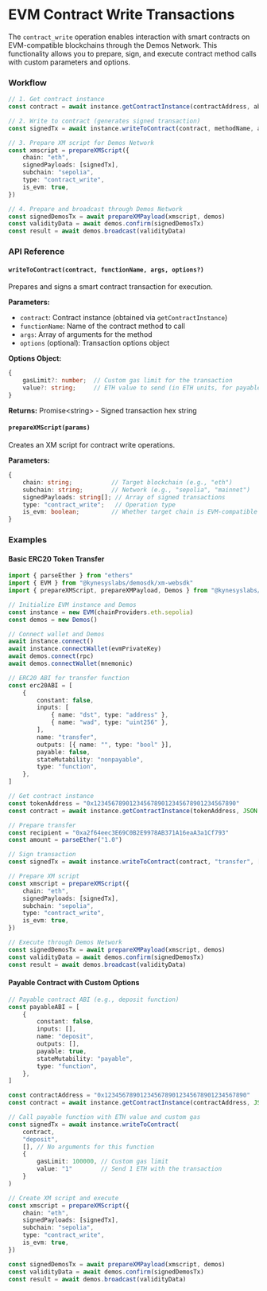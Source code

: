 # EVM Contract Write Transactions

The `contract_write` operation enables interaction with smart contracts on EVM-compatible blockchains through the Demos Network. This functionality allows you to prepare, sign, and execute contract method calls with custom parameters and options.

### Workflow

```typescript
// 1. Get contract instance
const contract = await instance.getContractInstance(contractAddress, abi)

// 2. Write to contract (generates signed transaction)
const signedTx = await instance.writeToContract(contract, methodName, args, options)

// 3. Prepare XM script for Demos Network
const xmscript = prepareXMScript({
    chain: "eth",
    signedPayloads: [signedTx],
    subchain: "sepolia",
    type: "contract_write",
    is_evm: true,
})

// 4. Prepare and broadcast through Demos Network
const signedDemosTx = await prepareXMPayload(xmscript, demos)
const validityData = await demos.confirm(signedDemosTx)
const result = await demos.broadcast(validityData)
```

### API Reference

#### `writeToContract(contract, functionName, args, options?)`

Prepares and signs a smart contract transaction for execution.

**Parameters:**

* `contract`: Contract instance (obtained via `getContractInstance`)
* `functionName`: Name of the contract method to call
* `args`: Array of arguments for the method
* `options` (optional): Transaction options object

**Options Object:**

```typescript
{
    gasLimit?: number;  // Custom gas limit for the transaction
    value?: string;     // ETH value to send (in ETH units, for payable functions)
}
```

**Returns:** Promise\<string> - Signed transaction hex string

#### `prepareXMScript(params)`

Creates an XM script for contract write operations.

**Parameters:**

```typescript
{
    chain: string;           // Target blockchain (e.g., "eth")
    subchain: string;        // Network (e.g., "sepolia", "mainnet")
    signedPayloads: string[]; // Array of signed transactions
    type: "contract_write";   // Operation type
    is_evm: boolean;         // Whether target chain is EVM-compatible
}
```

### Examples

#### Basic ERC20 Token Transfer

```typescript
import { parseEther } from "ethers"
import { EVM } from "@kynesyslabs/demosdk/xm-websdk"
import { prepareXMScript, prepareXMPayload, Demos } from "@kynesyslabs/demosdk/websdk"

// Initialize EVM instance and Demos
const instance = new EVM(chainProviders.eth.sepolia)
const demos = new Demos()

// Connect wallet and Demos
await instance.connect()
await instance.connectWallet(evmPrivateKey)
await demos.connect(rpc)
await demos.connectWallet(mnemonic)

// ERC20 ABI for transfer function
const erc20ABI = [
    {
        constant: false,
        inputs: [
            { name: "dst", type: "address" },
            { name: "wad", type: "uint256" },
        ],
        name: "transfer",
        outputs: [{ name: "", type: "bool" }],
        payable: false,
        stateMutability: "nonpayable",
        type: "function",
    },
]

// Get contract instance
const tokenAddress = "0x1234567890123456789012345678901234567890"
const contract = await instance.getContractInstance(tokenAddress, JSON.stringify(erc20ABI))

// Prepare transfer
const recipient = "0xa2f64eec3E69C0B2E9978AB371A16eaA3a1Cf793"
const amount = parseEther("1.0")

// Sign transaction
const signedTx = await instance.writeToContract(contract, "transfer", [recipient, amount])

// Prepare XM script
const xmscript = prepareXMScript({
    chain: "eth",
    signedPayloads: [signedTx],
    subchain: "sepolia",
    type: "contract_write",
    is_evm: true,
})

// Execute through Demos Network
const signedDemosTx = await prepareXMPayload(xmscript, demos)
const validityData = await demos.confirm(signedDemosTx)
const result = await demos.broadcast(validityData)
```

#### Payable Contract with Custom Options

```typescript
// Payable contract ABI (e.g., deposit function)
const payableABI = [
    {
        constant: false,
        inputs: [],
        name: "deposit",
        outputs: [],
        payable: true,
        stateMutability: "payable",
        type: "function",
    },
]

const contractAddress = "0x1234567890123456789012345678901234567890"
const contract = await instance.getContractInstance(contractAddress, JSON.stringify(payableABI))

// Call payable function with ETH value and custom gas
const signedTx = await instance.writeToContract(
    contract,
    "deposit",
    [], // No arguments for this function
    {
        gasLimit: 100000, // Custom gas limit
        value: "1"        // Send 1 ETH with the transaction
    }
)

// Create XM script and execute
const xmscript = prepareXMScript({
    chain: "eth",
    signedPayloads: [signedTx],
    subchain: "sepolia",
    type: "contract_write",
    is_evm: true,
})

const signedDemosTx = await prepareXMPayload(xmscript, demos)
const validityData = await demos.confirm(signedDemosTx)
const result = await demos.broadcast(validityData)
```
